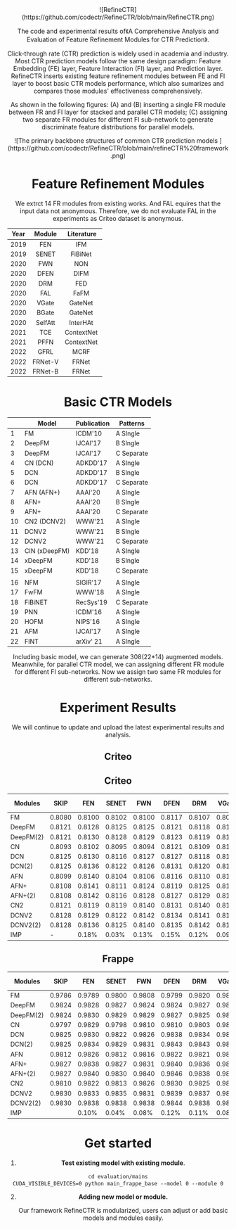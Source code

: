 <div align=center>![RefineCTR](https://github.com/codectr/RefineCTR/blob/main/RefineCTR.png)

The code and experimental results of《A Comprehensive Analysis and Evaluation of Feature Refinement Modules for CTR Prediction》.  

Click-through rate (CTR) prediction is widely used in academia and industry. Most CTR prediction models follow the same design paradigm: Feature Embedding (FE) layer, Feature Interaction (FI) layer, and Prediction layer. RefineCTR inserts existing feature refinement modules between FE and FI layer to boost basic CTR models performance, which also sumarizes and compares those modules' effectiveness comprehensively. 

As shown in the following figures: (A) and (B) inserting a single FR module between FR and FI layer for stacked and parallel CTR models; (C) assigning two separate FR modules for different FI sub-network to generate discriminate feature distributions for parallel models.



<div align=center>![The primary backbone structures of common CTR prediction models ](https://github.com/codectr/RefineCTR/blob/main/refineCTR%20framework.png)



# Feature Refinement Modules

We extrct 14 FR modules from existing works. And FAL equires that the input data not anonymous. Therefore, we do not evaluate FAL in the experiments as Criteo dataset is anonymous.

| Year | Module  | Literature  |
| :--: | :-----: | :---------: |
| 2019 | FEN     | IFM         |
| 2019 | SENET   | FiBiNet     |
| 2020 | FWN     | NON         |
| 2020 | DFEN    | DIFM        |
| 2020 | DRM     | FED         |
| 2020 | FAL     | FaFM        |
| 2020 | VGate   | GateNet     |
| 2020 | BGate   | GateNet     |
| 2020 | SelfAtt | InterHAt    |
| 2021 | TCE     | ContextNet  |
| 2021 | PFFN    | ContextNet  |
| 2022 | GFRL    | MCRF        |
| 2022 | FRNet-V | FRNet       |
| 2022 | FRNet-B | FRNet       |

# Basic CTR Models

|      | Model         | Publication | Patterns     |
| ---- | ------------- | ----------- | ------------ |
| 1    | FM            | ICDM'10     | A SIngle     |
| 2    | DeepFM        | IJCAI'17    | B   SIngle   |
| 3    | DeepFM        | IJCAI'17    | C   Separate |
| 4    | CN (DCN)      | ADKDD'17    | A   SIngle   |
| 5    | DCN           | ADKDD'17    | B   SIngle   |
| 6    | DCN           | ADKDD'17    | C   Separate |
| 7    | AFN (AFN+)    | AAAI'20     | A   SIngle   |
| 8    | AFN+          | AAAI'20     | B   SIngle   |
| 9    | AFN+          | AAAI'20     | C   Separate |
| 10   | CN2 (DCNV2)   | WWW'21      | A   SIngle   |
| 11   | DCNV2         | WWW'21      | B   SIngle   |
| 12   | DCNV2         | WWW'21      | C   Separate |
| 13   | CIN (xDeepFM) | KDD'18      | A   SIngle   |
| 14   | xDeepFM       | KDD'18      | B   SIngle   |
| 15   | xDeepFM       | KDD'18      | C   Separate |
|      |               |             |              |
| 16   | NFM           | SIGIR'17    | A   SIngle   |
| 17   | FwFM          | WWW'18      | A   SIngle   |
| 18   | FiBiNET       | RecSys'19   | C   Separate |
| 19   | PNN           | ICDM'16     | A   SIngle   |
| 20   | HOFM          | NIPS'16     | A   SIngle   |
| 21   | AFM           | IJCAI'17    | A   SIngle   |
| 22   | FINT          | arXiv' 21   | A   SIngle   |

Including basic model, we can generate 308(22*14) augmented  models. Meanwhile, for parallel CTR model,  we can assigning different FR module for different FI sub-networks. Now we assign two same FR modules for different sub-networks.  

# Experiment Results

We will continue to update and upload the latest experimental results and analysis.

## Criteo

## Criteo

| Modules   | SKIP   | FEN    | SENET  | FWN    | DFEN   | DRM    | VGate  | BGate  | SelfAtt | TCE    | PFFN   | GFRL   | FRNet-V | FRNet-B |
| --------- | ------ | ------ | ------ | ------ | ------ | ------ | ------ | ------ | ------- | ------ | ------ | ------ | ------- | ------- |
| FM        | 0.8080 | 0.8100 | 0.8102 | 0.8100 | 0.8117 | 0.8107 | 0.8090 | 0.8091 | 0.8099  | 0.8112 | 0.8129 | 0.8134 | 0.8139  | 0.8140  |
| DeepFM    | 0.8121 | 0.8128 | 0.8125 | 0.8125 | 0.8121 | 0.8118 | 0.8125 | 0.8127 | 0.8112  | 0.8123 | 0.8129 | 0.8137 | 0.8140  | 0.8141  |
| DeepFM(2) | 0.8121 | 0.8130 | 0.8128 | 0.8129 | 0.8123 | 0.8119 | 0.8128 | 0.8131 | 0.8129  | 0.8128 | 0.8132 | 0.8138 | 0.8142  | 0.8142  |
| CN        | 0.8093 | 0.8102 | 0.8095 | 0.8094 | 0.8121 | 0.8109 | 0.8107 | 0.8110 | 0.8102  | 0.8122 | 0.8130 | 0.8139 | 0.8143  | 0.8144  |
| DCN       | 0.8125 | 0.8130 | 0.8116 | 0.8127 | 0.8127 | 0.8118 | 0.8124 | 0.8127 | 0.8122  | 0.8126 | 0.8131 | 0.8142 | 0.8143  | 0.8145  |
| DCN(2)    | 0.8125 | 0.8136 | 0.8122 | 0.8126 | 0.8131 | 0.8120 | 0.8124 | 0.8127 | 0.8129  | 0.8133 | 0.8132 | 0.8144 | 0.8144  | 0.8146  |
| AFN       | 0.8099 | 0.8140 | 0.8104 | 0.8106 | 0.8116 | 0.8110 | 0.8103 | 0.8101 | 0.8110  | 0.8122 | 0.8130 | 0.8130 | 0.8139  | 0.8141  |
| AFN+      | 0.8108 | 0.8141 | 0.8111 | 0.8124 | 0.8119 | 0.8125 | 0.8119 | 0.8118 | 0.8129  | 0.8128 | 0.8132 | 0.8141 | 0.8141  | 0.8141  |
| AFN+(2)   | 0.8108 | 0.8142 | 0.8116 | 0.8128 | 0.8127 | 0.8129 | 0.8124 | 0.8126 | 0.8131  | 0.8131 | 0.8134 | 0.8142 | 0.8143  | 0.8145  |
| CN2       | 0.8121 | 0.8119 | 0.8119 | 0.8140 | 0.8131 | 0.8140 | 0.8128 | 0.8133 | 0.8131  | 0.8138 | 0.8130 | 0.8143 | 0.8141  | 0.8143  |
| DCNV2     | 0.8128 | 0.8129 | 0.8122 | 0.8142 | 0.8134 | 0.8141 | 0.8130 | 0.8138 | 0.8135  | 0.8136 | 0.8130 | 0.8143 | 0.8141  | 0.8143  |
| DCNV2(2)  | 0.8128 | 0.8136 | 0.8125 | 0.8140 | 0.8135 | 0.8142 | 0.8139 | 0.8140 | 0.8137  | 0.8138 | 0.8131 | 0.8144 | 0.8143  | 0.8144  |
| IMP       | -      | 0.18%  | 0.03%  | 0.13%  | 0.15%  | 0.12%  | 0.09%  | 0.11%  | 0.11%   | 0.18%  | 0.22%  | 0.33%  | 0.35%   | 0.37%   |



## Frappe

| Modules   | SKIP   | FEN    | SENET  | FWN    | DFEN   | DRM    | VGate  | BGate  | SelfAtt | TCE    | PFFN   | GFRL   | FRNet-V | FRNet-B |
| --------- | ------ | ------ | ------ | ------ | ------ | ------ | ------ | ------ | ------- | ------ | ------ | ------ | ------- | ------- |
| FM        | 0.9786 | 0.9789 | 0.9800 | 0.9808 | 0.9799 | 0.9820 | 0.9801 | 0.9803 | 0.9806  | 0.9800 | 0.9822 | 0.9821 | 0.9828  | 0.9831  |
| DeepFM    | 0.9824 | 0.9828 | 0.9827 | 0.9824 | 0.9824 | 0.9827 | 0.9828 | 0.9825 | 0.9831  | 0.9824 | 0.9830 | 0.9828 | 0.9837  | 0.9840  |
| DeepFM(2) | 0.9824 | 0.9830 | 0.9829 | 0.9829 | 0.9827 | 0.9825 | 0.9835 | 0.9828 | 0.9836  | 0.9839 | 0.9829 | 0.9843 | 0.9848  | 0.9846  |
| CN        | 0.9797 | 0.9829 | 0.9798 | 0.9810 | 0.9810 | 0.9803 | 0.9803 | 0.9803 | 0.9816  | 0.9819 | 0.9826 | 0.9827 | 0.9825  | 0.9826  |
| DCN       | 0.9825 | 0.9830 | 0.9822 | 0.9826 | 0.9838 | 0.9834 | 0.9829 | 0.9820 | 0.9829  | 0.9827 | 0.9828 | 0.9838 | 0.9838  | 0.9837  |
| DCN(2)    | 0.9825 | 0.9834 | 0.9829 | 0.9831 | 0.9843 | 0.9843 | 0.9835 | 0.9829 | 0.9832  | 0.9839 | 0.9838 | 0.9840 | 0.9844  | 0.9847  |
| AFN       | 0.9812 | 0.9826 | 0.9812 | 0.9816 | 0.9822 | 0.9821 | 0.9821 | 0.9814 | 0.9820  | 0.9826 | 0.9815 | 0.9835 | 0.9838  | 0.9838  |
| AFN+      | 0.9827 | 0.9838 | 0.9827 | 0.9831 | 0.9840 | 0.9836 | 0.9830 | 0.9826 | 0.9830  | 0.9836 | 0.9827 | 0.9838 | 0.9843  | 0.9844  |
| AFN+(2)   | 0.9827 | 0.9840 | 0.9830 | 0.9840 | 0.9846 | 0.9838 | 0.9839 | 0.9827 | 0.9837  | 0.9838 | 0.9834 | 0.9841 | 0.9844  | 0.9847  |
| CN2       | 0.9810 | 0.9822 | 0.9813 | 0.9826 | 0.9830 | 0.9825 | 0.9827 | 0.9813 | 0.9827  | 0.9821 | 0.9817 | 0.9825 | 0.9826  | 0.9834  |
| DCNV2     | 0.9830 | 0.9833 | 0.9835 | 0.9831 | 0.9839 | 0.9837 | 0.9833 | 0.9826 | 0.9829  | 0.9833 | 0.9831 | 0.9840 | 0.9839  | 0.9845  |
| DCNV2(2)  | 0.9830 | 0.9838 | 0.9838 | 0.9838 | 0.9844 | 0.9838 | 0.9837 | 0.9828 | 0.9832  | 0.9841 | 0.9835 | 0.9845 | 0.9841  | 0.9849  |
| IMP       |        | 0.10%  | 0.04%  | 0.08%  | 0.12%  | 0.11%  | 0.08%  | 0.02%  | 0.09%   | 0.11%  | 0.10%  | 0.17%  | 0.20%   | 0.22%   |



# Get started

1. **Test existing model with existing  module**.
```
cd evaluation/mains
CUDA_VISIBLE_DEVICES=0 python main_frappe_base --model 0 --module 0
```

2. **Adding new model or module.**

   Our framework RefineCTR is modularized, users can adjust or add basic models and modules easily. 

